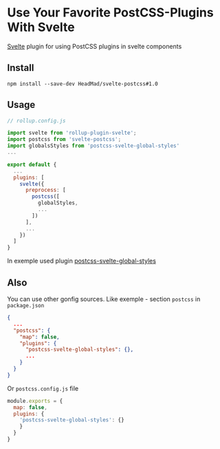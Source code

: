 # Use Your Favorite PostCSS-Plugins With Svelte

[Svelte](https://github.com/sveltejs/svelte#readme) plugin for using PostCSS plugins in svelte components

## Install
```
npm install --save-dev HeadMad/svelte-postcss#1.0
```

## Usage
```javascript
// rollup.config.js

import svelte from 'rollup-plugin-svelte';
import postcss from 'svelte-postcss';
import globalsStyles from 'postcss-svelte-global-styles'
...

export default {
  ...
  plugins: [
    svelte({
      preprocess: [
        postcss([
          globalStyles,
          ...
        ])
      ],
      ...
    })
  ]
}
```
In exemple used plugin [postcss-svelte-global-styles](https://github.com/HeadMad/postcss-svelte-global-styles#readme)

## Also
You can use other gonfig sources. Like exemple - section `postcss` in `package.json`
```json
{
  ...
  "postcss": {
    "map": false,
    "plugins": {
      "postcss-svelte-global-styles": {},
      ...
    }
  }
}
```

Or `postcss.config.js` file
```javascript
module.exports = {
  map: false,
  plugins: {
    'postcss-svelte-global-styles': {}
    }
  }
}
```
